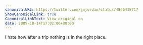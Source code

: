 ```yaml
---
canonicalURL: https://twitter.com/jmjordan/status/4866418717
ShowCanonicalLink: true
CanonicalLinkText: View original on
date: 2009-10-14T17:02:06+00:00
---
```

I hate how after a trip nothing is in the right place.